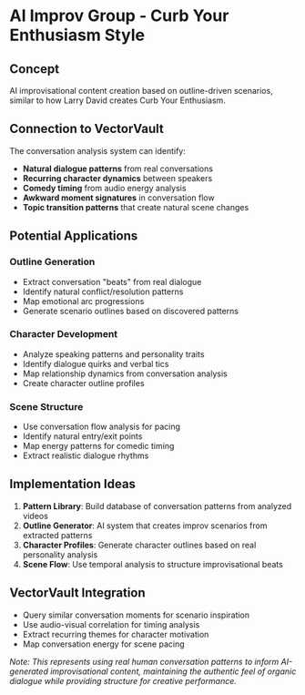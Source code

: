 # AI Improv Group - Curb Your Enthusiasm Style

## Concept
AI improvisational content creation based on outline-driven scenarios, similar to how Larry David creates Curb Your Enthusiasm.

## Connection to VectorVault
The conversation analysis system can identify:
- **Natural dialogue patterns** from real conversations
- **Recurring character dynamics** between speakers
- **Comedy timing** from audio energy analysis
- **Awkward moment signatures** in conversation flow
- **Topic transition patterns** that create natural scene changes

## Potential Applications

### Outline Generation
- Extract conversation "beats" from real dialogue
- Identify natural conflict/resolution patterns
- Map emotional arc progressions
- Generate scenario outlines based on discovered patterns

### Character Development
- Analyze speaking patterns and personality traits
- Identify dialogue quirks and verbal tics
- Map relationship dynamics from conversation analysis
- Create character outline profiles

### Scene Structure
- Use conversation flow analysis for pacing
- Identify natural entry/exit points
- Map energy patterns for comedic timing
- Extract realistic dialogue rhythms

## Implementation Ideas
1. **Pattern Library**: Build database of conversation patterns from analyzed videos
2. **Outline Generator**: AI system that creates improv scenarios from extracted patterns
3. **Character Profiles**: Generate character outlines based on real personality analysis
4. **Scene Flow**: Use temporal analysis to structure improvisational beats

## VectorVault Integration
- Query similar conversation moments for scenario inspiration
- Use audio-visual correlation for timing analysis
- Extract recurring themes for character motivation
- Map conversation energy for scene pacing

*Note: This represents using real human conversation patterns to inform AI-generated improvisational content, maintaining the authentic feel of organic dialogue while providing structure for creative performance.*